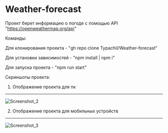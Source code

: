 # Weather-forecast
Проект берет информацию о погоде с помощью API "https://openweathermap.org/api"

Команды:

Для клонирования проекта - "gh repo clone Typachil/Weather-forecast"

Для установки зависимостей - "npm install | npm i"

Для запуска проекта - "npm run start"

Скриншоты проекта:

1) Отображение проекта для пк
-----------------------------
![Screenshot_2](https://user-images.githubusercontent.com/50023740/181227470-4b8cca66-1373-497d-897a-6ced90b6b4dd.png)

2) Отображение проекта для мобильных устройств
-----------------------------
![Screenshot_3](https://user-images.githubusercontent.com/50023740/181227333-5e7a7785-0c16-4d0c-9299-8847071f7838.png)
